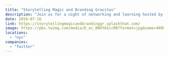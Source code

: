 ```yaml
---
title: "Storytelling Magic and Branding Gravitas"
description: "Join us for a night of networking and learning hosted by Los Ubers!"
date: 2019-07-16
link: https://storytellingmagicandbrandinggr.splashthat.com/
image: https://pbs.twimg.com/media/D_oc_0NXYAIccRB?format=jpg&name=4096x4096
locations:
  - "nyc"
companies:
  - "Twitter"
---
```

